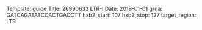Template: guide
Title: 26990633 LTR-I
Date: 2019-01-01
grna: GATCAGATATCCACTGACCTT
hxb2_start: 107
hxb2_stop: 127
target_region: LTR
